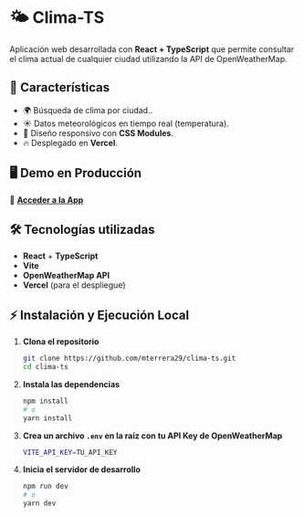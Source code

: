 # 🌤 Clima-TS

Aplicación web desarrollada con **React + TypeScript** que permite consultar el clima actual de cualquier ciudad utilizando la API de OpenWeatherMap.

## 🚀 Características

- 🌍 Búsqueda de clima por ciudad..
- ☀️ Datos meteorológicos en tiempo real (temperatura).
- 🎨 Diseño responsivo con **CSS Modules**.
- 🔥 Desplegado en **Vercel**.

## 🖥️ Demo en Producción

🔗 [**Acceder a la App**](https://clima-ts.vercel.app/)

## 🛠️ Tecnologías utilizadas

- **React** + **TypeScript**
- **Vite**
- **OpenWeatherMap API**
- **Vercel** (para el despliegue)

## ⚡ Instalación y Ejecución Local

1. **Clona el repositorio**

   ```sh
   git clone https://github.com/mterrera29/clima-ts.git
   cd clima-ts
   ```

2. **Instala las dependencias**

   ```sh
   npm install
   # o
   yarn install
   ```

3. **Crea un archivo `.env` en la raíz con tu API Key de OpenWeatherMap**

   ```sh
   VITE_API_KEY=TU_API_KEY
   ```

4. **Inicia el servidor de desarrollo**

   ```sh
   npm run dev
   # o
   yarn dev
   ```
